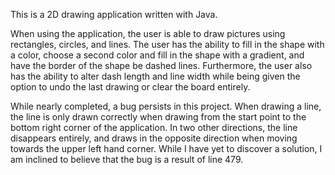 This is a 2D drawing application written with Java.

When using the application, the user is able to draw pictures using rectangles, circles, and lines.
The user has the ability to fill in the shape with a color, choose a second color and fill in the shape with a gradient,
and have the border of the shape be dashed lines. Furthermore, the user also has the ability to alter dash length and line width
while being given the option to undo the last drawing or clear the board entirely.

While nearly completed, a bug persists in this project. When drawing a line, the line is only drawn correctly when drawing from the start point to
the bottom right corner of the application. In two other directions, the line disappears entirely, and draws in the opposite direction when moving
towards the upper left hand corner. While I have yet to discover a solution, I am inclined to believe that the bug is a result of line 479.
